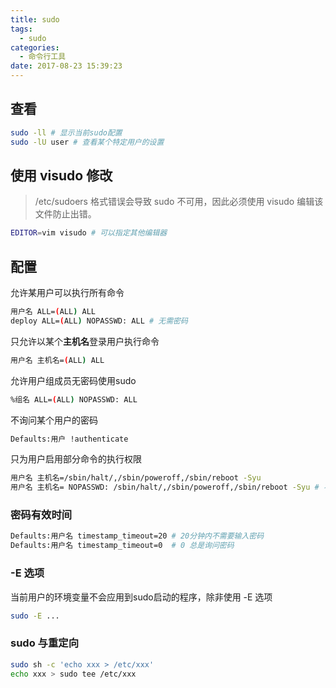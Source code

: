 ```yaml
---
title: sudo
tags:
  - sudo
categories:
  - 命令行工具
date: 2017-08-23 15:39:23
---
```




## 查看

```bash
sudo -ll # 显示当前sudo配置
sudo -lU user # 查看某个特定用户的设置
```

## 使用 visudo 修改

> /etc/sudoers 格式错误会导致 sudo 不可用，因此必须使用 visudo 编辑该文件防止出错。

```bash
EDITOR=vim visudo # 可以指定其他编辑器
```

## 配置

允许某用户可以执行所有命令

```bash
用户名 ALL=(ALL) ALL
deploy ALL=(ALL) NOPASSWD: ALL # 无需密码
```

只允许以某个**主机名**登录用户执行命令

```bash
用户名 主机名=(ALL) ALL
```

允许用户组成员无密码使用sudo

```bash
%组名 ALL=(ALL) NOPASSWD: ALL
```

不询问某个用户的密码

```bash
Defaults:用户 !authenticate
```

只为用户启用部分命令的执行权限


```bash
用户名 主机名=/sbin/halt/,/sbin/poweroff,/sbin/reboot -Syu
用户名 主机名= NOPASSWD: /sbin/halt/,/sbin/poweroff,/sbin/reboot -Syu # 不用输入密码
```

### 密码有效时间


```bash
Defaults:用户名 timestamp_timeout=20 # 20分钟内不需要输入密码
Defaults:用户名 timestamp_timeout=0  # 0 总是询问密码
```

### -E 选项

当前用户的环境变量不会应用到sudo启动的程序，除非使用 -E 选项


```bash
sudo -E ...
```

### sudo 与重定向


```bash
sudo sh -c 'echo xxx > /etc/xxx'
echo xxx > sudo tee /etc/xxx
```

